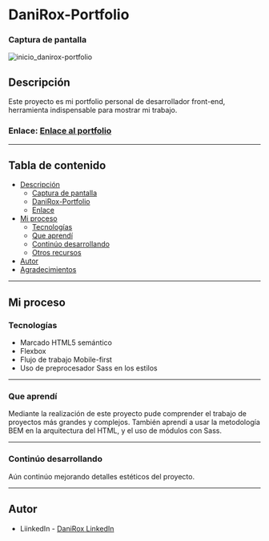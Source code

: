 # **DaniRox-Portfolio**

### Captura de pantalla
![inicio_danirox-portfolio](https://user-images.githubusercontent.com/108234679/252532204-56f2f31c-c3fe-4080-b484-f5b941277cd9.png)

## Descripción

Este proyecto es mi portfolio personal de desarrollador front-end, herramienta indispensable para mostrar mi trabajo.


### Enlace: [Enlace al portfolio]([https://your-solution-url.com](https://danirox.github.io/DaniRox-Portfolio/))


***

## Tabla de contenido

- [Descripción](#descripción)
  - [Captura de pantalla](#captura-de-pantalla)
  - [DaniRox-Portfolio](#DaniRox-Portfolio)
  - [Enlace](#enlace)
- [Mi proceso](#mi-proceso)
  - [Tecnologías](#tecnologías)
  - [Que aprendí](#que-aprendí)
  - [Continúo desarrollando](#continúo-desarrollando)
  - [Otros recursos](#otros-recursos)
- [Autor](#autor)
- [Agradecimientos](#agradecimientos)


***

## Mi proceso

### Tecnologías

- Marcado HTML5 semántico
- Flexbox
- Flujo de trabajo Mobile-first
- Uso de preprocesador Sass en los estilos


***

### Que aprendí

Mediante la realización de este proyecto pude comprender el trabajo de proyectos más grandes y complejos. También aprendí a usar la metodología BEM en la arquitectura del HTML, y el uso de módulos con Sass.


***

### Continúo desarrollando

Aún continúo mejorando detalles estéticos del proyecto.


***

## Autor

- LiinkedIn - [DaniRox LinkedIn](https://www.linkedin.com/in/daniroxescobar/)

